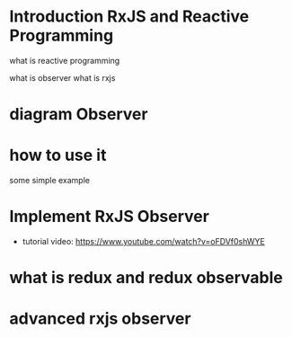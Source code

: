# Introduction RxJS and Reactive Programming
what is reactive programming



what is observer
what is rxjs

# diagram Observer


# how to use it
some simple example

# Implement RxJS Observer
- tutorial video: https://www.youtube.com/watch?v=oFDVf0shWYE


# what is redux and redux observable


# advanced rxjs observer